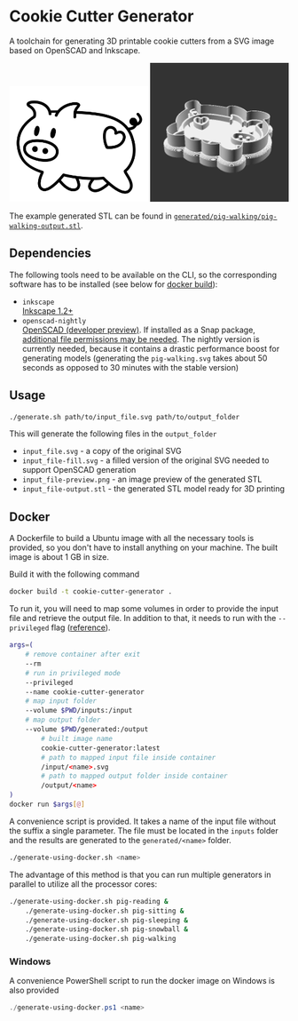 # Cookie Cutter Generator

A toolchain for generating 3D printable cookie cutters from a SVG image based on OpenSCAD and Inkscape.

<img src="./generated/pig-walking/pig-walking.svg" alt="source-vector-image" width="250"/>
<img src="./generated/pig-walking/pig-walking-preview.png" alt="3D-model-preview" width="250"/>

The example generated STL can be found in [`generated/pig-walking/pig-walking-output.stl`](./generated/pig-walking/pig-walking-output.stl).

## Dependencies
The following tools need to be available on the CLI, so the corresponding software has to be installed (see below for [docker build](#docker)):
* `inkscape`  
    [Inkscape 1.2+](https://inkscape.org/about/)
* `openscad-nightly`  
    [OpenSCAD (developer preview)](https://openscad.org/downloads.html#snapshots). If installed as a Snap package, [additional file permissions may be needed](https://askubuntu.com/a/1109285/1593582).
    The nightly version is currently needed, because it contains a drastic performance boost for generating models (generating the `pig-walking.svg` takes about 50 seconds as opposed to 30 minutes with the stable version)


## Usage
```bash
./generate.sh path/to/input_file.svg path/to/output_folder
```
This will generate the following files in the `output_folder`
* `input_file.svg` - a copy of the original SVG
* `input_file-fill.svg` - a filled version of the original SVG needed to support OpenSCAD generation
* `input_file-preview.png` - an image preview of the generated STL
* `input_file-output.stl` - the generated STL model ready for 3D printing

## Docker
A Dockerfile to build a Ubuntu image with all the necessary tools is provided, so you don't have to install anything on your machine. The built image is about 1 GB in size.

Build it with the following command
```bash
docker build -t cookie-cutter-generator .
```

To run it, you will need to map some volumes in order to provide the input file and retrieve the output file. In addition to that, it needs to run with the `--privileged` flag ([reference](https://github.com/s3fs-fuse/s3fs-fuse/issues/647#issuecomment-637458150)).

```bash
args=(
    # remove container after exit
    --rm
    # run in privileged mode
    --privileged
    --name cookie-cutter-generator
    # map input folder
    --volume $PWD/inputs:/input
    # map output folder
    --volume $PWD/generated:/output
        # built image name
        cookie-cutter-generator:latest
        # path to mapped input file inside container
        /input/<name>.svg
        # path to mapped output folder inside container
        /output/<name>
)
docker run $args[@]
```

A convenience script is provided. It takes a name of the input file without the suffix a single parameter. The file must be located in the `inputs` folder and the results are generated to the `generated/<name>` folder.
```bash
./generate-using-docker.sh <name>
```
The advantage of this method is that you can run multiple generators in parallel to utilize all the processor cores:
```bash
./generate-using-docker.sh pig-reading &
    ./generate-using-docker.sh pig-sitting &
    ./generate-using-docker.sh pig-sleeping &
    ./generate-using-docker.sh pig-snowball &
    ./generate-using-docker.sh pig-walking
```

### Windows

A convenience PowerShell script to run the docker image on Windows is also provided

```powershell
./generate-using-docker.ps1 <name>
```
